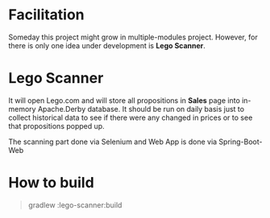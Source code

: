 
# Facilitation
Someday this project might grow in multiple-modules project. However, for there is only
one idea under development is **Lego Scanner**.

# Lego Scanner

It will open Lego.com and will store all propositions in **Sales** page into in-memory Apache.Derby database.
It should be run on daily basis just to collect historical data to see if there were any 
changed in prices or to see that propositions popped up.

The scanning part done via Selenium and Web App is done via Spring-Boot-Web

# How to build

> gradlew :lego-scanner:build
